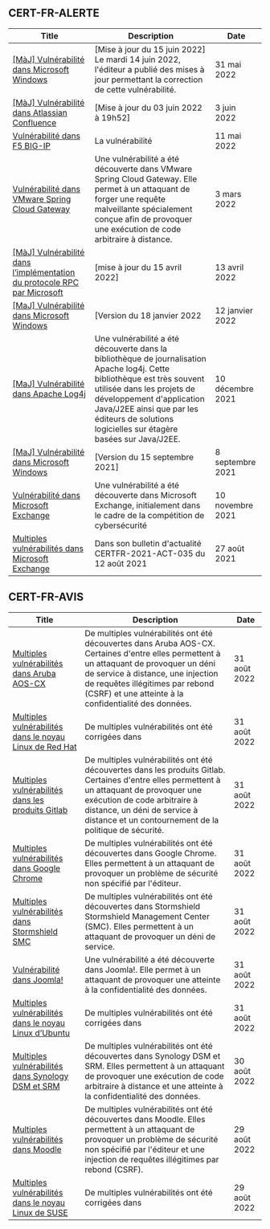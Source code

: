 
## CERT-FR-ALERTE
|Title|Description|Date|
|---|---|---|
| [[MàJ] Vulnérabilité dans Microsoft Windows](https://www.cert.ssi.gouv.fr/alerte/CERTFR-2022-ALE-005/) | [Mise à jour du 15 juin 2022] Le mardi 14 juin 2022, l'éditeur a publié des mises à jour permettant la correction de cette vulnérabilité.  | 31 mai 2022 |
| [[MàJ] Vulnérabilité dans Atlassian Confluence](https://www.cert.ssi.gouv.fr/alerte/CERTFR-2022-ALE-006/) | [Mise à jour du 03 juin 2022 à 19h52] | 3 juin 2022 |
| [Vulnérabilité dans F5 BIG-IP](https://www.cert.ssi.gouv.fr/alerte/CERTFR-2022-ALE-004/) | La vulnérabilité  | 11 mai 2022 |
| [Vulnérabilité dans VMware Spring Cloud Gateway](https://www.cert.ssi.gouv.fr/alerte/CERTFR-2022-ALE-002/) | Une vulnérabilité a été découverte dans VMware Spring Cloud Gateway. Elle permet à un attaquant de forger une requête malveillante spécialement conçue afin de provoquer une exécution de code arbitraire à distance. | 3 mars 2022 |
| [[MàJ] Vulnérabilité dans l’implémentation du protocole RPC par Microsoft](https://www.cert.ssi.gouv.fr/alerte/CERTFR-2022-ALE-003/) | [mise à jour du 15 avril 2022] | 13 avril 2022 |
| [[MaJ] Vulnérabilité dans Microsoft Windows](https://www.cert.ssi.gouv.fr/alerte/CERTFR-2022-ALE-001/) | [Version du 18 janvier 2022 | 12 janvier 2022 |
| [[MaJ] Vulnérabilité dans Apache Log4j](https://www.cert.ssi.gouv.fr/alerte/CERTFR-2021-ALE-022/) | Une vulnérabilité a été découverte dans la bibliothèque de journalisation Apache log4j. Cette bibliothèque est très souvent utilisée dans les projets de développement d'application Java/J2EE ainsi que par les éditeurs de solutions logicielles sur étagère basées sur Java/J2EE. | 10 décembre 2021 |
| [[MaJ] Vulnérabilité dans Microsoft Windows](https://www.cert.ssi.gouv.fr/alerte/CERTFR-2021-ALE-019/) | [Version du 15 septembre 2021] | 8 septembre 2021 |
| [Vulnérabilité dans Microsoft Exchange](https://www.cert.ssi.gouv.fr/alerte/CERTFR-2021-ALE-021/) | Une vulnérabilité a été découverte dans Microsoft Exchange, initialement dans le cadre de la compétition de cybersécurité  | 10 novembre 2021 |
| [Multiples vulnérabilités dans Microsoft Exchange](https://www.cert.ssi.gouv.fr/alerte/CERTFR-2021-ALE-017/) | Dans son bulletin d'actualité CERTFR-2021-ACT-035 du 12 août 2021  | 27 août 2021 |
## CERT-FR-AVIS
|Title|Description|Date|
|---|---|---|
| [Multiples vulnérabilités dans Aruba AOS-CX](https://www.cert.ssi.gouv.fr/avis/CERTFR-2022-AVI-784/) | De multiples vulnérabilités ont été découvertes dans Aruba AOS-CX. Certaines d'entre elles permettent à un attaquant de provoquer un déni de service à distance, une injection de requêtes illégitimes par rebond (CSRF) et une atteinte à la confidentialité des données. | 31 août 2022 |
| [Multiples vulnérabilités dans le noyau Linux de Red Hat](https://www.cert.ssi.gouv.fr/avis/CERTFR-2022-AVI-783/) | De multiples vulnérabilités ont été corrigées dans  | 31 août 2022 |
| [Multiples vulnérabilités dans les produits Gitlab](https://www.cert.ssi.gouv.fr/avis/CERTFR-2022-AVI-782/) | De multiples vulnérabilités ont été découvertes dans les produits Gitlab. Certaines d'entre elles permettent à un attaquant de provoquer une exécution de code arbitraire à distance, un déni de service à distance et un contournement de la politique de sécurité. | 31 août 2022 |
| [Multiples vulnérabilités dans Google Chrome](https://www.cert.ssi.gouv.fr/avis/CERTFR-2022-AVI-781/) | De multiples vulnérabilités ont été découvertes dans Google Chrome. Elles permettent à un attaquant de provoquer un problème de sécurité non spécifié par l'éditeur. | 31 août 2022 |
| [Multiples vulnérabilités dans Stormshield SMC](https://www.cert.ssi.gouv.fr/avis/CERTFR-2022-AVI-780/) | De multiples vulnérabilités ont été découvertes dans Stormshield Stormshield Management Center (SMC). Elles permettent à un attaquant de provoquer un déni de service. | 31 août 2022 |
| [Vulnérabilité dans Joomla!](https://www.cert.ssi.gouv.fr/avis/CERTFR-2022-AVI-779/) | Une vulnérabilité a été découverte dans Joomla!. Elle permet à un attaquant de provoquer une atteinte à la confidentialité des données. | 31 août 2022 |
| [Multiples vulnérabilités dans le noyau Linux d’Ubuntu](https://www.cert.ssi.gouv.fr/avis/CERTFR-2022-AVI-778/) | De multiples vulnérabilités ont été corrigées dans  | 31 août 2022 |
| [Multiples vulnérabilités dans Synology DSM et SRM](https://www.cert.ssi.gouv.fr/avis/CERTFR-2022-AVI-777/) | De multiples vulnérabilités ont été découvertes dans Synology DSM et SRM. Elles permettent à un attaquant de provoquer une exécution de code arbitraire à distance et une atteinte à la confidentialité des données. | 30 août 2022 |
| [Multiples vulnérabilités dans Moodle](https://www.cert.ssi.gouv.fr/avis/CERTFR-2022-AVI-776/) | De multiples vulnérabilités ont été découvertes dans Moodle. Elles permettent à un attaquant de provoquer un problème de sécurité non spécifié par l'éditeur et une injection de requêtes illégitimes par rebond (CSRF). | 29 août 2022 |
| [Multiples vulnérabilités dans le noyau Linux de SUSE](https://www.cert.ssi.gouv.fr/avis/CERTFR-2022-AVI-775/) | De multiples vulnérabilités ont été corrigées dans  | 29 août 2022 |
